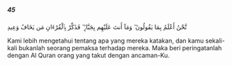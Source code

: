 ##### 45

<span class="ayah">نَّحْنُ أَعْلَمُ بِمَا يَقُولُونَ ۖ وَمَآ أَنتَ عَلَيْهِم بِجَبَّارٍۢ ۖ فَذَكِّرْ بِٱلْقُرْءَانِ مَن يَخَافُ وَعِيدِ</span>

<span class="ayah_translation">Kami lebih mengetahui tentang apa yang mereka katakan, dan kamu sekali-kali bukanlah seorang pemaksa terhadap mereka. Maka beri peringatanlah dengan Al Quran orang yang takut dengan ancaman-Ku.</span>
